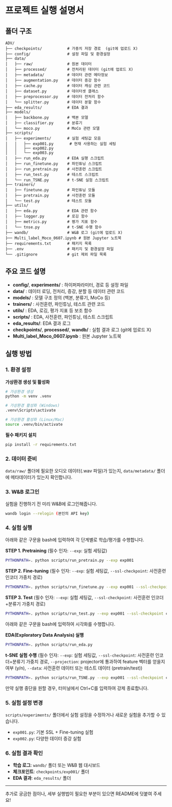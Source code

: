 # 프로젝트 실행 설명서

## 폴더 구조

```
ADV/
├── checkpoints/           # 가중치 저장 경로  (git에 업로드 X)
├── config/                # 설정 파일 및 환경설정
├── data/
│   ├── raw/               # 원본 데이터 
│   ├── processed/         # 전처리된 데이터 (git에 업로드 X)
│   ├── metadata/          # 데이터 관련 메타정보 
│   ├── augmentation.py    # 데이터 증강 함수
│   ├── cache.py           # 데이터 캐싱 관련 코드
│   ├── dataset.py         # 데이터셋 클래스
│   ├── preprocessor.py    # 데이터 전처리 함수
│   └── splitter.py        # 데이터 분할 함수
├── eda_results/           # EDA 결과
├── models/                
│   ├── backbone.py        # 백본 모델
│   ├── classifier.py      # 분류기
│   └── moco.py            # MoCo 관련 모델
├── scripts/        
│   ├── experiments/       # 실험 세팅값 모음
│   │   ├── exp001.py       # 현재 사용하는 실험 세팅
│   │   ├── exp002.py
│   │   └── exp003.py
│   ├── run_eda.py         # EDA 실행 스크립트
│   ├── run_finetune.py    # 파인튜닝 스크립트
│   ├── run_pretrain.py    # 사전훈련 스크립트
│   ├── run_test.py        # 테스트 스크립트
│   └── run_TSNE.py        # t-SNE 실험 스크립트
├── trainers/              
│   ├── finetune.py        # 파인튜닝 모듈
│   ├── pretrain.py        # 사전훈련 모듈
│   └── test.py            # 테스트 모듈
├── utils/                 
│   ├── eda.py             # EDA 관련 함수
│   ├── logger.py          # 로깅 함수
│   ├── metrics.py         # 평가 지표 함수
│   └── tnse.py            # t-SNE 수행 함수
├── wandb/                 # W&B 로그 (git에 업로드 X)
├── Multi_label_Moco_0607.ipynb # 원본 Jupyter 노트북
├── requirements.txt       # 패키지 목록
├── .env                   # 패키지 및 환경설정 파일
└── .gitignore             # git 제외 파일 목록
```

## 주요 코드 설명

- **config/**, **experiments/** : 하이퍼파라미터, 경로 등 설정 파일
- **data/** : 데이터 로딩, 전처리, 증강, 분할 등 데이터 관련 코드
- **models/** : 모델 구조 정의 (백본, 분류기, MoCo 등)
- **trainers/** : 사전훈련, 파인튜닝, 테스트 관련 코드
- **utils/** : EDA, 로깅, 평가 지표 등 보조 함수
- **scripts/** : EDA, 사전훈련, 파인튜닝, 테스트 스크립트
- **eda_results/**: EDA 결과 로그
- **checkpoints/**, **processed/**, **wandb/** : 실험 결과 로그 (git에 업로드 X)
- **Multi_label_Moco_0607.ipynb** : 원본 Jupyter 노트북

## 실행 방법

### 1. 환경 설정  

**가상환경 생성 및 활성화**
```bash
# 가상환경 생성
python -m venv .venv

# 가상환경 활성화 (Windows)
.venv\Scripts\activate

# 가상환경 활성화 (Linux/Mac)
source .venv/bin/activate
```

**필수 패키지 설치**
```bash
pip install -r requirements.txt
```

### 2. 데이터 준비
`data/raw/` 폴더에 필요한 오디오 데이터(.wav 파일)가 있는지, `data/metadata/` 폴더에 메타데이터가 있는지 확인합니다.

### 3. W&B 로그인  
실험을 진행하기 전 미리 W&B에 로그인해줍니다.  
```bash
wandb login --relogin (본인의 API key)
```

### 4. 실험 실행  
아래와 같은 구문을 bash에 입력하여 각 단계별로 학습/평가를 수행합니다.  

**STEP 1. Pretraining**  (필수 인자: `--exp`: 실험 세팅값)  
```bash
PYTHONPATH=. python scripts/run_pretrain.py --exp exp001
```

**STEP 2. Fine-tuning**  (필수 인자: `--exp`: 실험 세팅값, `--ssl-checkpoint`: 사전훈련 인코더 가중치 경로)  
```bash
PYTHONPATH=. python scripts/run_finetune.py --exp exp001 --ssl-checkpoint checkpoints/exp001/best_pretrained_model_(timestamp).pth
```

**STEP 3. Test**  (필수 인자: `--exp`: 실험 세팅값, `--ssl-checkpoint`: 사전훈련 인코더+분류기 가중치 경로)  
```bash
PYTHONPATH=. python scripts/run_test.py --exp exp001 --ssl-checkpoint checkpoints/exp001/best_finetuned_model_(timestamp).pth
```

아래와 같은 구문을 bash에 입력하여 시각화를 수행합니다.  

**EDA(Exploratory Data Analysis) 실행**
```bash
PYTHONPATH=. python scripts/run_eda.py
```

**t-SNE 실험 수행**  (필수 인자: `--exp`: 실험 세팅값, `--ssl-checkpoint`: 사전훈련 인코더+분류기 가중치 경로, `--projection`: projector에 통과하여 feature 벡터를 얻을지 여부 (y/n), `--data`: 사전훈련 데이터 또는 테스트 데이터 (pretrain/test))  
```bash
PYTHONPATH=. python scripts/run_TSNE.py --exp exp001 --ssl-checkpoint checkpoints/exp001/best_finetuned_model_(timestamp).pth --projection 'y' --data 'test'
```

만약 실행 중단을 원할 경우, 터미널에서 Ctrl+C를 입력하여 강제 종료합니다.  

### 5. 실험 설정 변경
`scripts/experiments/` 폴더에서 실험 설정을 수정하거나 새로운 실험을 추가할 수 있습니다.
- `exp001.py`: 기본 SSL + Fine-tuning 실험
- `exp002.py`: 다양한 데이터 증강 실험

### 6. 실험 결과 확인
- **학습 로그**: `wandb/` 폴더 또는 W&B 웹 대시보드
- **체크포인트**: `checkpoints/exp001/` 폴더
- **EDA 결과**: `eda_results/` 폴더

---

추가로 궁금한 점이나, 세부 실행법이 필요한 부분이 있으면 README에 덧붙여 주세요!
